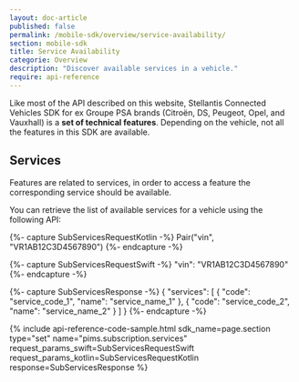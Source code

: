 ```yaml
---
layout: doc-article
published: false
permalink: /mobile-sdk/overview/service-availability/
section: mobile-sdk
title: Service Availability
categorie: Overview
description: "Discover available services in a vehicle."
require: api-reference
---
```


Like most of the API described on this website, Stellantis Connected Vehicles SDK for ex Groupe PSA brands (Citroën, DS, Peugeot, Opel, and Vauxhall) is a **set of technical features**.
Depending on the vehicle, not all the features in this SDK are available.


## Services

Features are related to services, in order to access a feature the corresponding service should be available.

You can retrieve the list of available services for a vehicle using the following API:


{%- capture SubServicesRequestKotlin -%}
  Pair("vin", "VR1AB12C3D4567890")
{%- endcapture -%}

{%- capture SubServicesRequestSwift -%}
  "vin": "VR1AB12C3D4567890"
{%- endcapture -%}

{%- capture SubServicesResponse -%}
{
    "services": [
      {
        "code": "service_code_1",
        "name": "service_name_1"
      },
      {
        "code": "service_code_2",
        "name": "service_name_2"
      }
    ]
  }
{%- endcapture -%}

{% include api-reference-code-sample.html
  sdk_name=page.section
  type="set"
  name="pims.subscription.services"
  request_params_swift=SubServicesRequestSwift
  request_params_kotlin=SubServicesRequestKotlin
  response=SubServicesResponse
%}